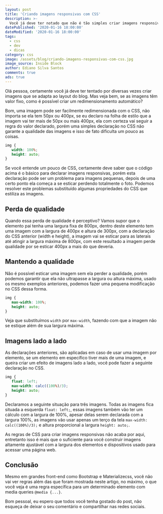 ```yaml
---
layout: post
title: 'Criando imagens responsivas com CSS'
description: >-
  Você já deve ter notado que não é tão simples criar imagens responsivas, conheça um pouco sobre as técnicas que usamos em nosso blog.
datePublished: '2020-01-16 18:00:00'
dateModified: '2020-01-16 18:00:00'
tags:
  - css
  - dev
  - dicas
category: css
image: /assets/blog/criando-imagens-responsivas-com-css.jpg
image_source: Inside Block
author: Ediano Silva Santos
comments: true
ads: true
---
```


Olá pessoa, certamente você já deve ter tentado por diversas vezes criar imagens que se adapta ao layout do blog. Mas veja bem, se as imagens têm valor fixo, como é possível criar um redimensionamento automático?

Bom, uma imagem pode ser facilmente redimensionada com o CSS, não importa se ela tem 50px ou 400px, se eu declaro na folha de estilo que a imagem vai ter mais de 50px ou mais 400px, ela com certeza vai seguir a regra do valor declarado, porém uma simples declaração no CSS não garante a qualidade das imagens e isso de fato dificulta um pouco as coisas.

```css
img {
   width: 100%;
   height: auto;
}
```

Se você entende um pouco de CSS, certamente deve saber que o código acima é o básico para declarar imagens responsivas, porém esta declaração pode ser um problema para imagens pequenas, depois de uma certo ponto ela começa a se esticar perdendo totalmente o foto. Podemos resolver este problemas substituído algumas propriedades do CSS que estiliza as imagens.

## Perda de qualidade
Quando essa perda de qualidade é perceptivo? Vamos supor que o elemento pai tenha uma largura fixa de 800px, dentro deste elemento tem uma imagem com a largura de 400px e altura de 300px, com a declaração do CSS anterior (width e height), a imagem vai se esticar para as laterais até atingir a largura máxima de 800px, com este resultado a imagem perde qualidade por se esticar 400px a mais do que deveria.

## Mantendo a qualidade
Não é possível esticar uma imagem sem ela perder a qualidade, porém podemos garantir que ela não ultrapasse a largura ou altura máxima, usado os mesmo exemplos anteriores, podemos fazer uma pequena modificação no CSS dessa forma.

```css
img {
   max-width: 100%;
   height: auto;
}
```

Veja que substituímos `width` por `max-width`, fazendo com que a imagem não se estique além de sua largura máxima.

## Imagens lado a lado
As declarações anteriores, são aplicadas em caso de usar uma imagem por elemento, se um elemento em específico tiver mais de uma imagem, e queira criar um efeito de imagens lado a lado, você pode fazer a seguinte declaração no CSS.

```css
img {
   float: left;
   max-width: calc((100%)/3);
   height: auto;
}
```

Declaramos a seguinte situação para três imagens. Todas as imagens fica situada a esquerda `float: left;`, essas imagens também vão ter um cálculo com a largura de 100%, apesar delas serem declarada com a largura 100%, as imagens vão usar apenas um terço da tela `max-width: calc((100%)/3);` e altura proporcional a largura `height: auto;`.

As regras de CSS para criar imagens responsivas não acaba por aqui, entretanto isso é mais que o suficiente para você construir imagens altamente ajustável com a largura dos elementos e dispositivos usado para acessar uma página web.

## Conclusão
Mesmo em grandes front-end como Bootstrap e Materializecss, você não vai ver regras além das que foram mostrada neste artigo, no máximo, o que você veja é uma regra específica para um determinado elemento com media queries `@media {...}`.

Bom pessoal, eu espero que todos você tenha gostado do post, não esqueça de deixar o seu comentário e compartilhar nas redes sociais.
